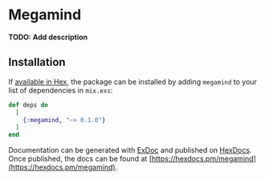 # Megamind

**TODO: Add description**

## Installation

If [available in Hex](https://hex.pm/docs/publish), the package can be installed
by adding `megamind` to your list of dependencies in `mix.exs`:

```elixir
def deps do
  [
    {:megamind, "~> 0.1.0"}
  ]
end
```

Documentation can be generated with [ExDoc](https://github.com/elixir-lang/ex_doc)
and published on [HexDocs](https://hexdocs.pm). Once published, the docs can
be found at [https://hexdocs.pm/megamind](https://hexdocs.pm/megamind).

